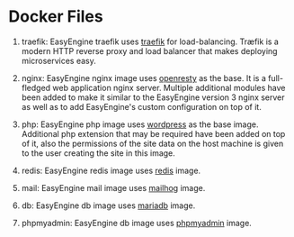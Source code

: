 Docker Files
============

1. traefik: EasyEngine traefik uses [traefik](https://github.com/containous/traefik) for load-balancing. Træfik is a modern HTTP reverse proxy and load balancer that makes deploying microservices easy.

2. nginx: EasyEngine nginx image uses [openresty](https://github.com/openresty/docker-openresty) as the base. It is a full-fledged web application nginx server. Multiple additional modules have been added to make it similar to the EasyEngine version 3 nginx server as well as to add EasyEngine's custom configuration on top of it.

3. php: EasyEngine php image uses [wordpress](https://github.com/docker-library/wordpress) as the base image. Additional php extension that may be required have been added on top of it, also the permissions of the site data on the host machine is given to the user creating the site in this image.

4. redis: EasyEngine redis image uses [redis](https://github.com/docker-library/redis) image.

5. mail: EasyEngine mail image uses [mailhog](https://github.com/mailhog/MailHog) image.

6. db: EasyEngine db image uses [mariadb](https://github.com/docker-library/mariadb/) image.

7. phpmyadmin: EasyEngine db image uses [phpmyadmin](https://github.com/phpmyadmin/docker) image.